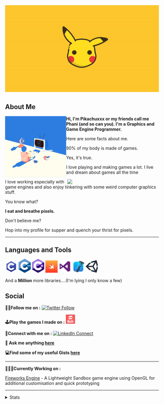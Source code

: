 <h1><div style="text-align:center"><img src="https://github.com/Pikachuxxxx/Pikachuxxxx/blob/master/Resources/Pikachuxxxx.gif" width="1200"/></div></h1>

## About Me

<img align='left' src="https://github.com/Pikachuxxxx/Pikachuxxxx/blob/master/Resources/7c79548e9f91691046e5fb1eb718a306.gif" width="200"/>

**Hi, I'm Pikachuxxx or my friends call me Phani (and so can you). I'm a Graphics and Game Engine Programmer.**

Here are some facts about me. 
    
90% of my body is made of games. 

Yes, it's true. 

I love playing and making games a lot. I live and dream about games all the time  


<img align='right' src="https://github.com/Pikachuxxxx/Pikachuxxxx/blob/master/Resources/ezgif.com-gif-maker.gif" width="300"/>  
    
  
I love working especially with game engines and also enjoy tinkering with some weird computer graphics stuff.  

You know what?   

**I eat and breathe pixels.**    

Don't believe me? 

Hop into my profile for supper and quench your thrist for pixels.  

***  

## Languages and Tools

<img src="https://github.com/Pikachuxxxx/Pikachuxxxx/blob/master/Resources/logos/c.png" width="40"/>  <img src="https://github.com/Pikachuxxxx/Pikachuxxxx/blob/master/Resources/logos/c++.png" width="40"/>  <img src="https://github.com/Pikachuxxxx/Pikachuxxxx/blob/master/Resources/logos/c%23.png" width="40"/>  <img src="https://github.com/Pikachuxxxx/Pikachuxxxx/blob/master/Resources/logos/swift.png" width="40"/>  <img src="https://github.com/Pikachuxxxx/Pikachuxxxx/blob/master/Resources/logos/VS.png" width="40"/>  <img src="https://github.com/Pikachuxxxx/Pikachuxxxx/blob/master/Resources/logos/Xcode.png" width="40"/>  <img src="https://github.com/Pikachuxxxx/Pikachuxxxx/blob/master/Resources/logos/Unity.png" width="40"/>


And a **Million** more libraries....(I'm lying I only know a few)

## Social
**🚶‍♂️Follow me on :**
[![Twitter Follow](https://img.shields.io/twitter/follow/GameGraphicsGuy.svg?style=social)](https://twitter.com/GameGraphicsGuy)  


**🕹Play the games I made on :**
[![](https://github.com/Pikachuxxxx/Pikachuxxxx/blob/master/Resources/app-icon.png)](https://pikachuxxx.itch.io)

**🤝Connect with me on :**  [![LinkedIn Connect](https://github.com/paulrobertlloyd/socialmediaicons/blob/main/linkedin-24x24.png)](https://www.linkedin.com/in/phani-srikar-78206714b/)  

**💬 Ask me anything [here](https://github.com/Pikachuxxxx/Pikachuxxxx/issues)**

**💻Find some of my useful Gists [here](https://gist.github.com/Pikachuxxxx)**

***

**👨🏽‍💻Currently Working on :** 

[Fireworks Engine](https://github.com/Pikachuxxxx/Fireworks-Engine) - A Lightweight Sandbox game engine using OpenGL for additional customisation and quick prototyping

***
<details>
  <summary>Stats</summary>
  
[![Pikachuxxxx's github stats](https://github-readme-stats.vercel.app/api?username=Pikachuxxxx&show_icons=true)](https://github.com/Pikachuxxxx/github-readme-stats)

</details>

